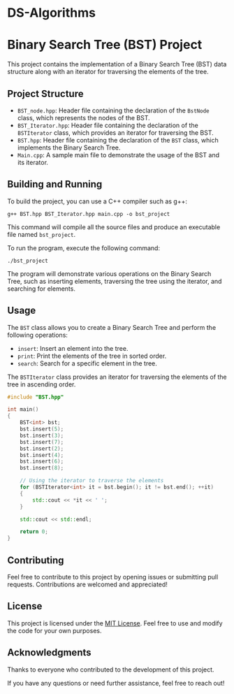# DS-Algorithms



# Binary Search Tree (BST) Project

This project contains the implementation of a Binary Search Tree (BST) data structure along with an iterator for traversing the elements of the tree.

## Project Structure

- `BST_node.hpp`: Header file containing the declaration of the `BstNode` class, which represents the nodes of the BST.
- `BST_Iterator.hpp`: Header file containing the declaration of the `BSTIterator` class, which provides an iterator for traversing the BST.
- `BST.hpp`: Header file containing the declaration of the `BST` class, which implements the Binary Search Tree.
- `Main.cpp`: A sample main file to demonstrate the usage of the BST and its iterator.

## Building and Running

To build the project, you can use a C++ compiler such as g++:

```
g++ BST.hpp BST_Iterator.hpp main.cpp -o bst_project
```

This command will compile all the source files and produce an executable file named `bst_project`.

To run the program, execute the following command:

```
./bst_project
```

The program will demonstrate various operations on the Binary Search Tree, such as inserting elements, traversing the tree using the iterator, and searching for elements.

## Usage

The `BST` class allows you to create a Binary Search Tree and perform the following operations:

- `insert`: Insert an element into the tree.
- `print`: Print the elements of the tree in sorted order.
- `search`: Search for a specific element in the tree.

The `BSTIterator` class provides an iterator for traversing the elements of the tree in ascending order.

```cpp
#include "BST.hpp"

int main()
{
    BST<int> bst;
    bst.insert(5);
    bst.insert(3);
    bst.insert(7);
    bst.insert(2);
    bst.insert(4);
    bst.insert(6);
    bst.insert(8);

    // Using the iterator to traverse the elements
    for (BSTIterator<int> it = bst.begin(); it != bst.end(); ++it)
    {
        std::cout << *it << ' ';
    }

    std::cout << std::endl;

    return 0;
}
```

## Contributing

Feel free to contribute to this project by opening issues or submitting pull requests. Contributions are welcomed and appreciated!

## License

This project is licensed under the [MIT License](LICENSE). Feel free to use and modify the code for your own purposes.

## Acknowledgments

Thanks to everyone who contributed to the development of this project.

If you have any questions or need further assistance, feel free to reach out!
